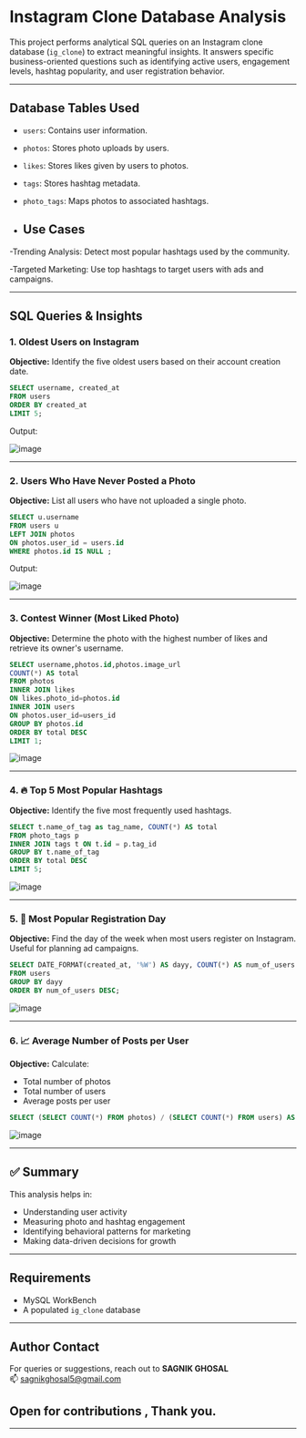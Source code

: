 #  Instagram Clone Database Analysis

This project performs analytical SQL queries on an Instagram clone database (`ig_clone`) to extract meaningful insights. It answers specific business-oriented questions such as identifying active users, engagement levels, hashtag popularity, and user registration behavior.

---

## Database Tables Used

- `users`: Contains user information.
- `photos`: Stores photo uploads by users.
- `likes`: Stores likes given by users to photos.
- `tags`: Stores hashtag metadata.
- `photo_tags`: Maps photos to associated hashtags.

- ## Use Cases

-Trending Analysis: Detect most popular hashtags used by the community.

-Targeted Marketing: Use top hashtags to target users with ads and campaigns.

---

##  SQL Queries & Insights

### 1.  Oldest Users on Instagram
**Objective:** Identify the five oldest users based on their account creation date.

```sql
SELECT username, created_at 
FROM users 
ORDER BY created_at 
LIMIT 5;
```
Output:


![image](https://github.com/user-attachments/assets/67ea0ef7-14ce-44a5-9a81-bc906785009c)


---

### 2.  Users Who Have Never Posted a Photo
**Objective:** List all users who have not uploaded a single photo.

```sql
SELECT u.username 
FROM users u 
LEFT JOIN photos
ON photos.user_id = users.id 
WHERE photos.id IS NULL ;
```



Output:

![image](https://github.com/user-attachments/assets/e42cb949-d962-48d0-a8aa-1810928a2cb2)


---

### 3.  Contest Winner (Most Liked Photo)
**Objective:** Determine the photo with the highest number of likes and retrieve its owner's username.

```sql
SELECT username,photos.id,photos.image_url
COUNT(*) AS total
FROM photos
INNER JOIN likes
ON likes.photo_id=photos.id
INNER JOIN users
ON photos.user_id=users_id
GROUP BY photos.id
ORDER BY total DESC 
LIMIT 1;
```

![image](https://github.com/user-attachments/assets/fe14c126-9a33-44d0-b442-3cf415a59f06)


---

### 4. 🔥 Top 5 Most Popular Hashtags
**Objective:** Identify the five most frequently used hashtags.

```sql
SELECT t.name_of_tag as tag_name, COUNT(*) AS total 
FROM photo_tags p 
INNER JOIN tags t ON t.id = p.tag_id 
GROUP BY t.name_of_tag 
ORDER BY total DESC 
LIMIT 5;
```

![image](https://github.com/user-attachments/assets/cbb8d62d-feb7-4c69-b64b-d5d91aac418c)


---

### 5. 📅 Most Popular Registration Day
**Objective:** Find the day of the week when most users register on Instagram. Useful for planning ad campaigns.

```sql
SELECT DATE_FORMAT(created_at, '%W') AS dayy, COUNT(*) AS num_of_users 
FROM users 
GROUP BY dayy 
ORDER BY num_of_users DESC;
```
![image](https://github.com/user-attachments/assets/7fbcf024-18f2-4760-a194-8755770abe02)


---

### 6. 📈 Average Number of Posts per User
**Objective:** Calculate:
- Total number of photos
- Total number of users
- Average posts per user

```sql
SELECT (SELECT COUNT(*) FROM photos) / (SELECT COUNT(*) FROM users) AS avg;

```

![image](https://github.com/user-attachments/assets/fc58f659-096a-46eb-9da6-ae749455d58d)


---

## ✅ Summary

This analysis helps in:
- Understanding user activity
- Measuring photo and hashtag engagement
- Identifying behavioral patterns for marketing
- Making data-driven decisions for growth

---

##  Requirements

- MySQL WorkBench
- A populated `ig_clone` database

---

## Author Contact

For queries or suggestions, reach out to **SAGNIK GHOSAL**  
📫 sagnikghosal5@gmail.com


## Open for contributions , Thank you. 
---
